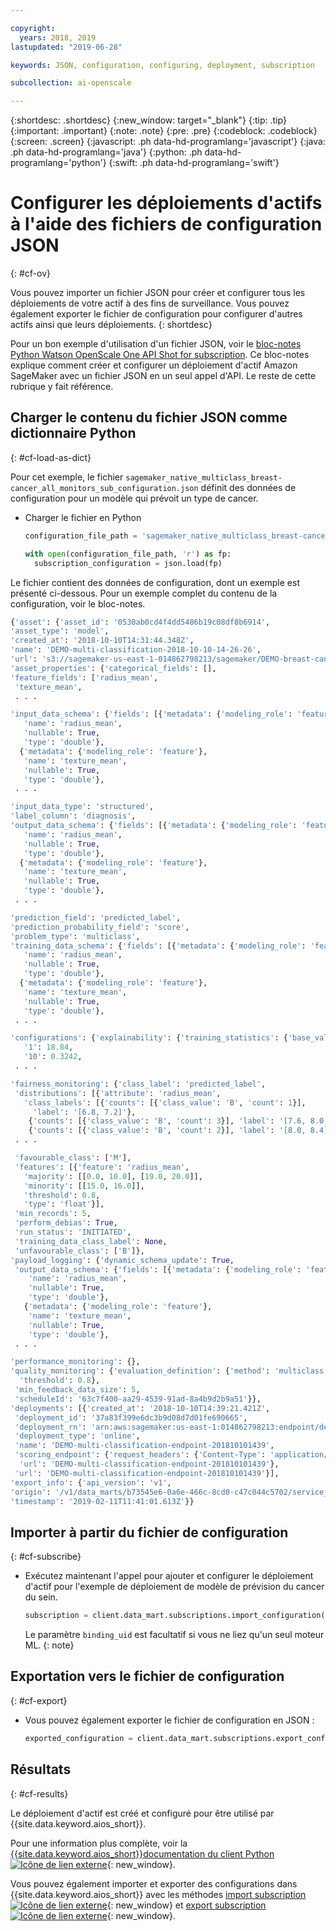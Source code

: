 ```yaml
---

copyright:
  years: 2018, 2019
lastupdated: "2019-06-28"

keywords: JSON, configuration, configuring, deployment, subscription

subcollection: ai-openscale

---
```


{:shortdesc: .shortdesc}
{:new_window: target="_blank"}
{:tip: .tip}
{:important: .important}
{:note: .note}
{:pre: .pre}
{:codeblock: .codeblock}
{:screen: .screen}
{:javascript: .ph data-hd-programlang='javascript'}
{:java: .ph data-hd-programlang='java'}
{:python: .ph data-hd-programlang='python'}
{:swift: .ph data-hd-programlang='swift'}

# Configurer les déploiements d'actifs à l'aide des fichiers de configuration JSON
{: #cf-ov}

Vous pouvez importer un fichier JSON pour créer et configurer tous les déploiements de votre actif à des fins de surveillance. Vous pouvez également exporter le fichier de configuration pour configurer d'autres actifs ainsi que leurs déploiements.
{: shortdesc}

Pour un bon exemple d'utilisation d'un fichier JSON, voir le [bloc-notes Python Watson OpenScale One API Shot for subscription](https://github.com/pmservice/ai-openscale-tutorials/blob/master/notebooks/Watson%20OpenScale%20One%20API%20Shot%20for%20subscription.ipynb). Ce bloc-notes explique comment créer et configurer un déploiement d'actif Amazon SageMaker avec un fichier JSON en un seul appel d'API. Le reste de cette rubrique y fait référence.

## Charger le contenu du fichier JSON comme dictionnaire Python
{: #cf-load-as-dict}

Pour cet exemple, le fichier `sagemaker_native_multiclass_breast-cancer_all_monitors_sub_configuration.json`
définit des données de configuration pour un modèle qui prévoit un type de cancer.

- Charger le fichier en Python

    ```python
    configuration_file_path = 'sagemaker_native_multiclass_breast-cancer_all_monitors_sub_configuration.json'

  with open(configuration_file_path, 'r') as fp:
      subscription_configuration = json.load(fp)
    ```

Le fichier contient des données de configuration, dont un exemple est présenté ci-dessous. Pour un exemple complet du contenu de la configuration, voir le bloc-notes.

  ```python
  {'asset': {'asset_id': '0530ab0cd4f4dd5486b19c08df8b6914',
  'asset_type': 'model',
  'created_at': '2018-10-10T14:31:44.348Z',
  'name': 'DEMO-multi-classification-2018-10-10-14-26-26',
  'url': 's3://sagemaker-us-east-1-014862798213/sagemaker/DEMO-breast-cancer-prediction/DEMO-multi-classification-2018-10-10-14-26-26/output/model.tar.gz'},
 'asset_properties': {'categorical_fields': [],
  'feature_fields': ['radius_mean',
   'texture_mean',
   . . .

  'input_data_schema': {'fields': [{'metadata': {'modeling_role': 'feature'},
     'name': 'radius_mean',
     'nullable': True,
     'type': 'double'},
    {'metadata': {'modeling_role': 'feature'},
     'name': 'texture_mean',
     'nullable': True,
     'type': 'double'},
   . . .

  'input_data_type': 'structured',
  'label_column': 'diagnosis',
  'output_data_schema': {'fields': [{'metadata': {'modeling_role': 'feature'},
     'name': 'radius_mean',
     'nullable': True,
     'type': 'double'},
    {'metadata': {'modeling_role': 'feature'},
     'name': 'texture_mean',
     'nullable': True,
     'type': 'double'},
   . . .

  'prediction_field': 'predicted_label',
  'prediction_probability_field': 'score',
  'problem_type': 'multiclass',
  'training_data_schema': {'fields': [{'metadata': {'modeling_role': 'feature'},
     'name': 'radius_mean',
     'nullable': True,
     'type': 'double'},
    {'metadata': {'modeling_role': 'feature'},
     'name': 'texture_mean',
     'nullable': True,
     'type': 'double'},
   . . .

 'configurations': {'explainability': {'training_statistics': {'base_values': {'0': 13.37,
     '1': 18.84,
     '10': 0.3242,
   . . .

  'fairness_monitoring': {'class_label': 'predicted_label',
   'distributions': [{'attribute': 'radius_mean',
     'class_labels': [{'counts': [{'class_value': 'B', 'count': 1}],
       'label': '[6.8, 7.2]'},
      {'counts': [{'class_value': 'B', 'count': 3}], 'label': '[7.6, 8.0]'},
      {'counts': [{'class_value': 'B', 'count': 2}], 'label': '[8.0, 8.4]'},
   . . .

   'favourable_class': ['M'],
   'features': [{'feature': 'radius_mean',
     'majority': [[0.0, 10.0], [19.0, 20.0]],
     'minority': [[15.0, 16.0]],
     'threshold': 0.8,
     'type': 'float'}],
   'min_records': 5,
   'perform_debias': True,
   'run_status': 'INITIATED',
   'training_data_class_label': None,
   'unfavourable_class': ['B']},
  'payload_logging': {'dynamic_schema_update': True,
   'output_data_schema': {'fields': [{'metadata': {'modeling_role': 'feature'},
      'name': 'radius_mean',
      'nullable': True,
      'type': 'double'},
     {'metadata': {'modeling_role': 'feature'},
      'name': 'texture_mean',
      'nullable': True,
      'type': 'double'},
   . . .

  'performance_monitoring': {},
  'quality_monitoring': {'evaluation_definition': {'method': 'multiclass',
    'threshold': 0.8},
   'min_feedback_data_size': 5,
   'scheduleId': '63c7f400-aa29-4539-91ad-8a4b9d2b9a51'}},
 'deployments': [{'created_at': '2018-10-10T14:39:21.421Z',
   'deployment_id': '37a83f399e6dc3b9d08d7d01fe690665',
   'deployment_rn': 'arn:aws:sagemaker:us-east-1:014862798213:endpoint/demo-multi-classification-endpoint-201810101439',
   'deployment_type': 'online',
   'name': 'DEMO-multi-classification-endpoint-201810101439',
   'scoring_endpoint': {'request_headers': {'Content-Type': 'application/json'},
    'url': 'DEMO-multi-classification-endpoint-201810101439'},
   'url': 'DEMO-multi-classification-endpoint-201810101439'}],
 'export_info': {'api_version': 'v1',
  'origin': '/v1/data_marts/b73545e6-0a6e-466c-8cd0-c47c044c5702/service_bindings/bf44cc7f-990d-4942-bfc6-cbcf71a1b78c/subscriptions/0530ab0cd4f4dd5486b19c08df8b6914',
  'timestamp': '2019-02-11T11:41:01.613Z'}}
  ```

## Importer à partir du fichier de configuration
{: #cf-subscribe}

- Exécutez maintenant l'appel pour ajouter et configurer le déploiement d'actif pour l'exemple de déploiement de modèle de prévision du cancer du sein.

    ```python
    subscription = client.data_mart.subscriptions.import_configuration(binding_uid=binding_uid, configuration_data=subscription_configuration)
    ```

  Le paramètre `binding_uid` est facultatif si vous ne liez qu'un seul moteur ML.
  {: note}

## Exportation vers le fichier de configuration
{: #cf-export}

- Vous pouvez également exporter le fichier de configuration en JSON :

    ```python
    exported_configuration = client.data_mart.subscriptions.export_configuration(binding_uid=binding_uid, subscription_uid=subscription.uid)
    ```

## Résultats
{: #cf-results}

Le déploiement d'actif est créé et configuré pour être utilisé par {{site.data.keyword.aios_short}}.

Pour une information plus complète, voir la
[{{site.data.keyword.aios_short}}documentation du client Python
![Icône de lien externe](../../icons/launch-glyph.svg "Icône de lien externe")](http://ai-openscale-python-client-dev.mybluemix.net/#subscriptions){: new_window}.

Vous pouvez également importer et exporter des configurations dans {{site.data.keyword.aios_short}}
avec les méthodes [import subscription
![Icône de lien externe](../../icons/launch-glyph.svg "Icône de lien externe")](https://{DomainName}/apidocs/ai-openscale#import-subscription){: new_window}
et [export subscription
![Icône de lien externe](../../icons/launch-glyph.svg "Icône de lien externe")](https://{DomainName}/apidocs/ai-openscale#export-subscription){: new_window}.
